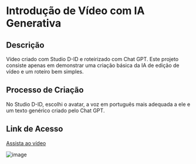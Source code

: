 # Introdução de Vídeo com IA Generativa

## Descrição
Vídeo criado com Studio D-ID e roteirizado com Chat GPT. 
Este projeto consiste apenas em demonstrar uma criação básica da IA de edição de vídeo e um roteiro bem simples.

## Processo de Criação
No Studio D-ID, escolhi o avatar, a voz em português mais adequada a ele e um texto genérico criado pelo Chat GPT.

## Link de Acesso
[Assista ao vídeo](https://studio.d-id.com/share?id=44369adfed74953aa05a27adac02627f&utm_source=copy)


![image](https://github.com/GiulianoCriscuoli/lab-natty-or-not/assets/60347272/52d71b72-342b-4209-a34e-9bd58d61c163)
